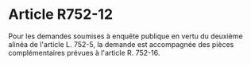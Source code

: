 # Article R752-12

Pour les demandes soumises à enquête publique en vertu du deuxième alinéa de l'article L. 752-5, la demande est accompagnée des pièces complémentaires prévues à l'article R. 752-16.